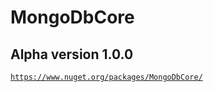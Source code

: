 # MongoDbCore

## Alpha version 1.0.0

[`https://www.nuget.org/packages/MongoDbCore/`](https://www.nuget.org/packages/MongoDbCore/)
